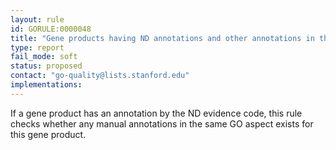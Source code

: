 ```yaml
---
layout: rule
id: GORULE:0000048
title: "Gene products having ND annotations and other annotations in the same aspect should be reviewed"
type: report
fail_mode: soft
status: proposed
contact: "go-quality@lists.stanford.edu"
implementations:
---
```


If a gene product has an annotation by the ND evidence code, this rule checks whether any manual annotations in the same GO aspect exists for this gene product.
